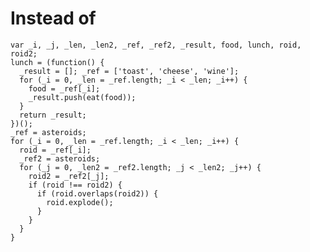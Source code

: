# Instead of

    var _i, _j, _len, _len2, _ref, _ref2, _result, food, lunch, roid, roid2;
    lunch = (function() {
      _result = []; _ref = ['toast', 'cheese', 'wine'];
      for (_i = 0, _len = _ref.length; _i < _len; _i++) {
        food = _ref[_i];
        _result.push(eat(food));
      }
      return _result;
    })();
    _ref = asteroids;
    for (_i = 0, _len = _ref.length; _i < _len; _i++) {
      roid = _ref[_i];
      _ref2 = asteroids;
      for (_j = 0, _len2 = _ref2.length; _j < _len2; _j++) {
        roid2 = _ref2[_j];
        if (roid !== roid2) {
          if (roid.overlaps(roid2)) {
            roid.explode();
          }
        }
      }
    }